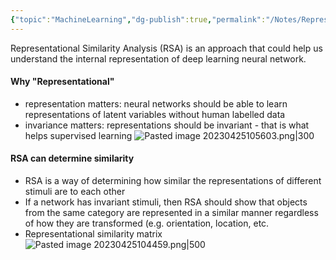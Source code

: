 ```yaml
---
{"topic":"MachineLearning","dg-publish":true,"permalink":"/Notes/Representational Similarity Analysis/","dgPassFrontmatter":true,"noteIcon":""}
---
```



Representational Similarity Analysis (RSA) is an approach that could help us understand the internal representation of deep learning neural network.

#### Why "Representational" 
 
- representation matters: neural networks should be able to learn representations of latent variables without human labelled data 
- invariance matters: representations should be invariant - that is what helps supervised learning
	 ![Pasted image 20230425105603.png|300](/img/user/_assets/images/Pasted%20image%2020230425105603.png)

#### RSA can determine similarity 
- RSA is a way of determining how similar the representations of different stimuli are to each other
- If a network has invariant stimuli, then RSA should show that objects from the same category are represented in a similar manner regardless of how they are transformed (e.g. orientation, location, etc.
- Representational similarity matrix
 ![Pasted image 20230425104459.png|500](/img/user/_assets/images/Pasted%20image%2020230425104459.png)